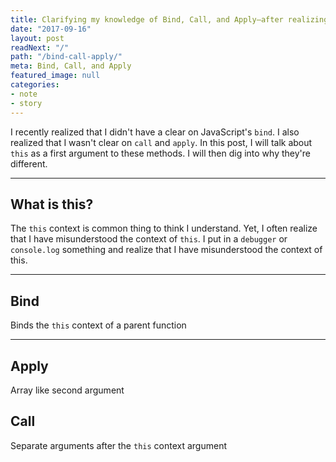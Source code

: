 ```yaml
---
title: Clarifying my knowledge of Bind, Call, and Apply—after realizing I was missing important details about them
date: "2017-09-16"
layout: post
readNext: "/"
path: "/bind-call-apply/"
meta: Bind, Call, and Apply
featured_image: null
categories:
- note
- story
---
```


I recently realized that I didn't have a clear on JavaScript's `bind`. I also realized that I wasn't clear on `call` and `apply`. In this post, I will talk about `this` as a first argument to these methods. I will then dig into why they're different.

----

## What is this?

The `this` context is common thing to think I understand. Yet, I often realize that I have misunderstood the context of `this`. I put in a `debugger` or `console.log` something and realize that I have misunderstood the context of this.

----

## Bind

Binds the `this` context of a parent function

---

## Apply

Array like second argument

## Call

Separate arguments after the `this` context argument
